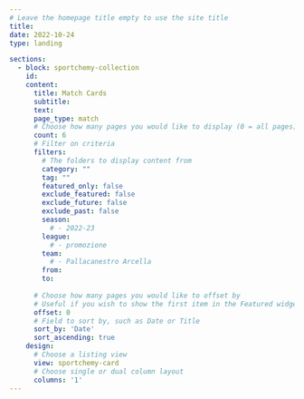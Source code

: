 ```yaml
---
# Leave the homepage title empty to use the site title
title:
date: 2022-10-24
type: landing

sections:
  - block: sportchemy-collection
    id:
    content:
      title: Match Cards
      subtitle:
      text:
      page_type: match
      # Choose how many pages you would like to display (0 = all pages)
      count: 6
      # Filter on criteria
      filters:
        # The folders to display content from
        category: ""
        tag: ""
        featured_only: false
        exclude_featured: false
        exclude_future: false
        exclude_past: false
        season:
          # - 2022-23
        league:
          # - promozione
        team:
          # - Pallacanestro Arcella
        from:
        to:
        
      # Choose how many pages you would like to offset by
      # Useful if you wish to show the first item in the Featured widget
      offset: 0
      # Field to sort by, such as Date or Title
      sort_by: 'Date'
      sort_ascending: true
    design:
      # Choose a listing view
      view: sportchemy-card
      # Choose single or dual column layout
      columns: '1'
---
```

